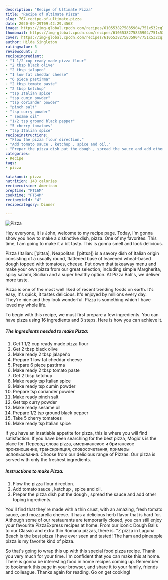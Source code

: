 ```yaml
---
description: "Recipe of Ultimate Pizza"
title: "Recipe of Ultimate Pizza"
slug: 767-recipe-of-ultimate-pizza
date: 2020-09-29T09:42:29.456Z
image: https://img-global.cpcdn.com/recipes/6105538275835904/751x532cq70/pizza-recipe-main-photo.jpg
thumbnail: https://img-global.cpcdn.com/recipes/6105538275835904/751x532cq70/pizza-recipe-main-photo.jpg
cover: https://img-global.cpcdn.com/recipes/6105538275835904/751x532cq70/pizza-recipe-main-photo.jpg
author: Hilda Singleton
ratingvalue: 5
reviewcount: 3
recipeingredient:
- "1 1/2 cup ready made pizza flour"
- "2 tbsp black olive"
- "2 tbsp jalapeo"
- "1 low fat cheddar cheese"
- "6 piece pastirma"
- "2 tbsp tomato paste"
- "2 tbsp ketchup"
- "tsp Italian spice"
- "tsp cumin powder"
- "tsp coriander powder"
- "pinch salt"
- "tsp curry powder"
- " sesame oil"
- "1/2 tsp ground black pepper"
- "5 cherry tomatoes"
- "tsp Italian spice"
recipeinstructions:
- "Flow the pizza flour direction."
- "Add tomato sauce , ketchup , spice and oil."
- "Prepar the pizza dish put the dough , spread the sauce and add other toping  ingredients."
categories:
- Recipe
tags:
- pizza

katakunci: pizza 
nutrition: 148 calories
recipecuisine: American
preptime: "PT16M"
cooktime: "PT54M"
recipeyield: "4"
recipecategory: Dinner

---
```



![Pizza](https://img-global.cpcdn.com/recipes/6105538275835904/751x532cq70/pizza-recipe-main-photo.jpg)

Hey everyone, it is John, welcome to my recipe page. Today, I'm gonna show you how to make a distinctive dish, pizza. One of my favorites. This time, I am going to make it a bit tasty. This is gonna smell and look delicious.

Pizza (Italian: [ˈpittsa], Neapolitan: [ˈpittsə]) is a savory dish of Italian origin consisting of a usually round, flattened base of leavened wheat-based dough topped with tomatoes, cheese. Put down that takeaway menu and make your own pizza from our great selection, including simple Margherita, spicy salami, Sicilian and a super healthy option. At Pizza Boli&#39;s, we deliver more taste.

Pizza is one of the most well liked of recent trending foods on earth. It's easy, it's quick, it tastes delicious. It's enjoyed by millions every day. They're nice and they look wonderful. Pizza is something which I have loved my whole life.


To begin with this recipe, we must first prepare a few ingredients. You can have pizza using 16 ingredients and 3 steps. Here is how you can achieve it.

<!--inarticleads1-->

##### The ingredients needed to make Pizza:

1. Get 1 1/2 cup ready made pizza flour
1. Get 2 tbsp black olive
1. Make ready 2 tbsp jalapeño
1. Prepare 1 low fat cheddar cheese
1. Prepare 6 piece pastirma
1. Make ready 2 tbsp tomato paste
1. Get 2 tbsp ketchup
1. Make ready tsp Italian spice
1. Make ready tsp cumin powder
1. Prepare tsp coriander powder
1. Make ready pinch salt
1. Get tsp curry powder
1. Make ready  sesame oil
1. Prepare 1/2 tsp ground black pepper
1. Take 5 cherry tomatoes
1. Make ready tsp Italian spice


If you have an insatiable appetite for pizza, this is where you will find satisfaction. If you have been searching for the best pizza, Mogio&#39;s is the place for. Перевод слова pizza, американское и британское произношение, транскрипция, словосочетания, примеры использования. Choose from our delicious range of Pizzas. Our pizza is served with only the freshest ingredients. 

<!--inarticleads2-->

##### Instructions to make Pizza:

1. Flow the pizza flour direction.
1. Add tomato sauce , ketchup , spice and oil.
1. Prepar the pizza dish put the dough , spread the sauce and add other toping  ingredients.


You&#39;ll find that they&#39;re made with a thin crust, with an amazing, fresh tomato sauce, and mozzarella cheese. It has a delicious herb flavor that is hard for. Although some of our restaurants are temporarily closed, you can still enjoy your favourite PizzaExpress recipes at home. From our iconic Dough Balls to our Classic and extra thin Romana pizzas, there is. &#34;Z pizza in Laguna Beach is the best pizza I have ever seen and tasted! The ham and pineapple pizza is my favorite kind of pizza. 

So that's going to wrap this up with this special food pizza recipe. Thank you very much for your time. I'm confident that you can make this at home. There is gonna be interesting food in home recipes coming up. Remember to bookmark this page in your browser, and share it to your family, friends and colleague. Thanks again for reading. Go on get cooking!
